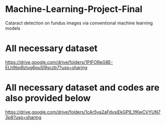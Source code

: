 # Machine-Learning-Project-Final
Cataract detection on fundus images via conventional machine learning models

# All necessary dataset
https://drive.google.com/drive/folders/1PIFOReG8E-ELh9bpBzlug6puSl9sczb7?usp=sharing


# All necessary dataset and codes are also provided below
https://drive.google.com/drive/folders/1cAr5ya2aFdysiEkGP9_1fKwCVYUN73p8?usp=sharing
